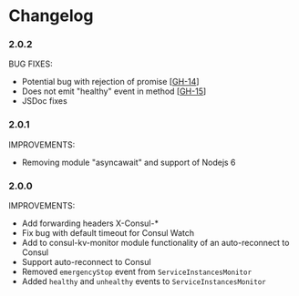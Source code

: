 # Changelog

### 2.0.2

BUG FIXES:

- Potential bug with rejection of promise
[[GH-14](https://github.com/LCMApps/consul-kv-monitor/issues/14)]
- Does not emit "healthy" event in method
[[GH-15](https://github.com/LCMApps/consul-kv-monitor/issues/15)]
- JSDoc fixes

### 2.0.1

IMPROVEMENTS:

- Removing module "asyncawait" and support of Nodejs 6

### 2.0.0

IMPROVEMENTS:

- Add forwarding headers X-Consul-*
- Fix bug with default timeout for Consul Watch
- Add to consul-kv-monitor module functionality of an auto-reconnect to Сonsul
- Support auto-reconnect to Consul 
- Removed `emergencyStop` event from `ServiceInstancesMonitor`
- Added `healthy` and `unhealthy` events to `ServiceInstancesMonitor`
